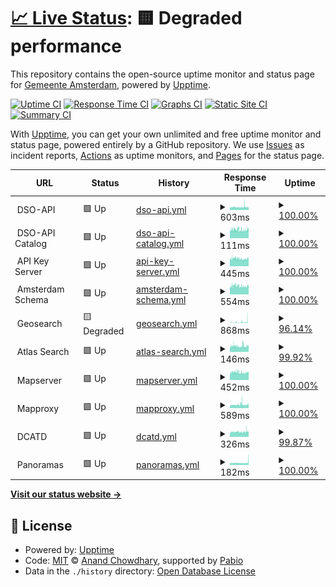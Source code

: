 # [📈 Live Status](https://amsterdam.github.io/amsterdam-uptime): <!--live status--> **🟨 Degraded performance**

This repository contains the open-source uptime monitor and status page for [Gemeente Amsterdam](https://data.amsterdam.nl), powered by [Upptime](https://github.com/upptime/upptime).

[![Uptime CI](https://github.com/amsterdam/amsterdam-uptime/workflows/Uptime%20CI/badge.svg)](https://github.com/amsterdam/amsterdam-uptime/actions?query=workflow%3A%22Uptime+CI%22)
[![Response Time CI](https://github.com/amsterdam/amsterdam-uptime/workflows/Response%20Time%20CI/badge.svg)](https://github.com/amsterdam/amsterdam-uptime/actions?query=workflow%3A%22Response+Time+CI%22)
[![Graphs CI](https://github.com/amsterdam/amsterdam-uptime/workflows/Graphs%20CI/badge.svg)](https://github.com/amsterdam/amsterdam-uptime/actions?query=workflow%3A%22Graphs+CI%22)
[![Static Site CI](https://github.com/amsterdam/amsterdam-uptime/workflows/Static%20Site%20CI/badge.svg)](https://github.com/amsterdam/amsterdam-uptime/actions?query=workflow%3A%22Static+Site+CI%22)
[![Summary CI](https://github.com/amsterdam/amsterdam-uptime/workflows/Summary%20CI/badge.svg)](https://github.com/amsterdam/amsterdam-uptime/actions?query=workflow%3A%22Summary+CI%22)

With [Upptime](https://upptime.js.org), you can get your own unlimited and free uptime monitor and status page, powered entirely by a GitHub repository. We use [Issues](https://github.com/amsterdam/amsterdam-uptime/issues) as incident reports, [Actions](https://github.com/amsterdam/amsterdam-uptime/actions) as uptime monitors, and [Pages](https://amsterdam.github.io/amsterdam-uptime) for the status page.

<!--start: status pages-->
<!-- This summary is generated by Upptime (https://github.com/upptime/upptime) -->
<!-- Do not edit this manually, your changes will be overwritten -->
<!-- prettier-ignore -->
| URL | Status | History | Response Time | Uptime |
| --- | ------ | ------- | ------------- | ------ |
| <img alt="" src="https://icons.duckduckgo.com/ip3/null.ico" height="13"> DSO-API | 🟩 Up | [dso-api.yml](https://github.com/Amsterdam/amsterdam-uptime/commits/HEAD/history/dso-api.yml) | <details><summary><img alt="Response time graph" src="./graphs/dso-api/response-time-week.png" height="20"> 603ms</summary><br><a href="https://amsterdam.github.io/amsterdam-uptime/history/dso-api"><img alt="Response time 781" src="https://img.shields.io/endpoint?url=https%3A%2F%2Fraw.githubusercontent.com%2FAmsterdam%2Famsterdam-uptime%2FHEAD%2Fapi%2Fdso-api%2Fresponse-time.json"></a><br><a href="https://amsterdam.github.io/amsterdam-uptime/history/dso-api"><img alt="24-hour response time 569" src="https://img.shields.io/endpoint?url=https%3A%2F%2Fraw.githubusercontent.com%2FAmsterdam%2Famsterdam-uptime%2FHEAD%2Fapi%2Fdso-api%2Fresponse-time-day.json"></a><br><a href="https://amsterdam.github.io/amsterdam-uptime/history/dso-api"><img alt="7-day response time 603" src="https://img.shields.io/endpoint?url=https%3A%2F%2Fraw.githubusercontent.com%2FAmsterdam%2Famsterdam-uptime%2FHEAD%2Fapi%2Fdso-api%2Fresponse-time-week.json"></a><br><a href="https://amsterdam.github.io/amsterdam-uptime/history/dso-api"><img alt="30-day response time 640" src="https://img.shields.io/endpoint?url=https%3A%2F%2Fraw.githubusercontent.com%2FAmsterdam%2Famsterdam-uptime%2FHEAD%2Fapi%2Fdso-api%2Fresponse-time-month.json"></a><br><a href="https://amsterdam.github.io/amsterdam-uptime/history/dso-api"><img alt="1-year response time 781" src="https://img.shields.io/endpoint?url=https%3A%2F%2Fraw.githubusercontent.com%2FAmsterdam%2Famsterdam-uptime%2FHEAD%2Fapi%2Fdso-api%2Fresponse-time-year.json"></a></details> | <details><summary><a href="https://amsterdam.github.io/amsterdam-uptime/history/dso-api">100.00%</a></summary><a href="https://amsterdam.github.io/amsterdam-uptime/history/dso-api"><img alt="All-time uptime 97.52%" src="https://img.shields.io/endpoint?url=https%3A%2F%2Fraw.githubusercontent.com%2FAmsterdam%2Famsterdam-uptime%2FHEAD%2Fapi%2Fdso-api%2Fuptime.json"></a><br><a href="https://amsterdam.github.io/amsterdam-uptime/history/dso-api"><img alt="24-hour uptime 100.00%" src="https://img.shields.io/endpoint?url=https%3A%2F%2Fraw.githubusercontent.com%2FAmsterdam%2Famsterdam-uptime%2FHEAD%2Fapi%2Fdso-api%2Fuptime-day.json"></a><br><a href="https://amsterdam.github.io/amsterdam-uptime/history/dso-api"><img alt="7-day uptime 100.00%" src="https://img.shields.io/endpoint?url=https%3A%2F%2Fraw.githubusercontent.com%2FAmsterdam%2Famsterdam-uptime%2FHEAD%2Fapi%2Fdso-api%2Fuptime-week.json"></a><br><a href="https://amsterdam.github.io/amsterdam-uptime/history/dso-api"><img alt="30-day uptime 99.91%" src="https://img.shields.io/endpoint?url=https%3A%2F%2Fraw.githubusercontent.com%2FAmsterdam%2Famsterdam-uptime%2FHEAD%2Fapi%2Fdso-api%2Fuptime-month.json"></a><br><a href="https://amsterdam.github.io/amsterdam-uptime/history/dso-api"><img alt="1-year uptime 97.52%" src="https://img.shields.io/endpoint?url=https%3A%2F%2Fraw.githubusercontent.com%2FAmsterdam%2Famsterdam-uptime%2FHEAD%2Fapi%2Fdso-api%2Fuptime-year.json"></a></details>
| <img alt="" src="https://icons.duckduckgo.com/ip3/null.ico" height="13"> DSO-API Catalog | 🟩 Up | [dso-api-catalog.yml](https://github.com/Amsterdam/amsterdam-uptime/commits/HEAD/history/dso-api-catalog.yml) | <details><summary><img alt="Response time graph" src="./graphs/dso-api-catalog/response-time-week.png" height="20"> 111ms</summary><br><a href="https://amsterdam.github.io/amsterdam-uptime/history/dso-api-catalog"><img alt="Response time 119" src="https://img.shields.io/endpoint?url=https%3A%2F%2Fraw.githubusercontent.com%2FAmsterdam%2Famsterdam-uptime%2FHEAD%2Fapi%2Fdso-api-catalog%2Fresponse-time.json"></a><br><a href="https://amsterdam.github.io/amsterdam-uptime/history/dso-api-catalog"><img alt="24-hour response time 115" src="https://img.shields.io/endpoint?url=https%3A%2F%2Fraw.githubusercontent.com%2FAmsterdam%2Famsterdam-uptime%2FHEAD%2Fapi%2Fdso-api-catalog%2Fresponse-time-day.json"></a><br><a href="https://amsterdam.github.io/amsterdam-uptime/history/dso-api-catalog"><img alt="7-day response time 111" src="https://img.shields.io/endpoint?url=https%3A%2F%2Fraw.githubusercontent.com%2FAmsterdam%2Famsterdam-uptime%2FHEAD%2Fapi%2Fdso-api-catalog%2Fresponse-time-week.json"></a><br><a href="https://amsterdam.github.io/amsterdam-uptime/history/dso-api-catalog"><img alt="30-day response time 119" src="https://img.shields.io/endpoint?url=https%3A%2F%2Fraw.githubusercontent.com%2FAmsterdam%2Famsterdam-uptime%2FHEAD%2Fapi%2Fdso-api-catalog%2Fresponse-time-month.json"></a><br><a href="https://amsterdam.github.io/amsterdam-uptime/history/dso-api-catalog"><img alt="1-year response time 119" src="https://img.shields.io/endpoint?url=https%3A%2F%2Fraw.githubusercontent.com%2FAmsterdam%2Famsterdam-uptime%2FHEAD%2Fapi%2Fdso-api-catalog%2Fresponse-time-year.json"></a></details> | <details><summary><a href="https://amsterdam.github.io/amsterdam-uptime/history/dso-api-catalog">100.00%</a></summary><a href="https://amsterdam.github.io/amsterdam-uptime/history/dso-api-catalog"><img alt="All-time uptime 99.41%" src="https://img.shields.io/endpoint?url=https%3A%2F%2Fraw.githubusercontent.com%2FAmsterdam%2Famsterdam-uptime%2FHEAD%2Fapi%2Fdso-api-catalog%2Fuptime.json"></a><br><a href="https://amsterdam.github.io/amsterdam-uptime/history/dso-api-catalog"><img alt="24-hour uptime 100.00%" src="https://img.shields.io/endpoint?url=https%3A%2F%2Fraw.githubusercontent.com%2FAmsterdam%2Famsterdam-uptime%2FHEAD%2Fapi%2Fdso-api-catalog%2Fuptime-day.json"></a><br><a href="https://amsterdam.github.io/amsterdam-uptime/history/dso-api-catalog"><img alt="7-day uptime 100.00%" src="https://img.shields.io/endpoint?url=https%3A%2F%2Fraw.githubusercontent.com%2FAmsterdam%2Famsterdam-uptime%2FHEAD%2Fapi%2Fdso-api-catalog%2Fuptime-week.json"></a><br><a href="https://amsterdam.github.io/amsterdam-uptime/history/dso-api-catalog"><img alt="30-day uptime 100.00%" src="https://img.shields.io/endpoint?url=https%3A%2F%2Fraw.githubusercontent.com%2FAmsterdam%2Famsterdam-uptime%2FHEAD%2Fapi%2Fdso-api-catalog%2Fuptime-month.json"></a><br><a href="https://amsterdam.github.io/amsterdam-uptime/history/dso-api-catalog"><img alt="1-year uptime 99.41%" src="https://img.shields.io/endpoint?url=https%3A%2F%2Fraw.githubusercontent.com%2FAmsterdam%2Famsterdam-uptime%2FHEAD%2Fapi%2Fdso-api-catalog%2Fuptime-year.json"></a></details>
| <img alt="" src="https://icons.duckduckgo.com/ip3/null.ico" height="13"> API Key Server | 🟩 Up | [api-key-server.yml](https://github.com/Amsterdam/amsterdam-uptime/commits/HEAD/history/api-key-server.yml) | <details><summary><img alt="Response time graph" src="./graphs/api-key-server/response-time-week.png" height="20"> 445ms</summary><br><a href="https://amsterdam.github.io/amsterdam-uptime/history/api-key-server"><img alt="Response time 466" src="https://img.shields.io/endpoint?url=https%3A%2F%2Fraw.githubusercontent.com%2FAmsterdam%2Famsterdam-uptime%2FHEAD%2Fapi%2Fapi-key-server%2Fresponse-time.json"></a><br><a href="https://amsterdam.github.io/amsterdam-uptime/history/api-key-server"><img alt="24-hour response time 455" src="https://img.shields.io/endpoint?url=https%3A%2F%2Fraw.githubusercontent.com%2FAmsterdam%2Famsterdam-uptime%2FHEAD%2Fapi%2Fapi-key-server%2Fresponse-time-day.json"></a><br><a href="https://amsterdam.github.io/amsterdam-uptime/history/api-key-server"><img alt="7-day response time 445" src="https://img.shields.io/endpoint?url=https%3A%2F%2Fraw.githubusercontent.com%2FAmsterdam%2Famsterdam-uptime%2FHEAD%2Fapi%2Fapi-key-server%2Fresponse-time-week.json"></a><br><a href="https://amsterdam.github.io/amsterdam-uptime/history/api-key-server"><img alt="30-day response time 466" src="https://img.shields.io/endpoint?url=https%3A%2F%2Fraw.githubusercontent.com%2FAmsterdam%2Famsterdam-uptime%2FHEAD%2Fapi%2Fapi-key-server%2Fresponse-time-month.json"></a><br><a href="https://amsterdam.github.io/amsterdam-uptime/history/api-key-server"><img alt="1-year response time 466" src="https://img.shields.io/endpoint?url=https%3A%2F%2Fraw.githubusercontent.com%2FAmsterdam%2Famsterdam-uptime%2FHEAD%2Fapi%2Fapi-key-server%2Fresponse-time-year.json"></a></details> | <details><summary><a href="https://amsterdam.github.io/amsterdam-uptime/history/api-key-server">100.00%</a></summary><a href="https://amsterdam.github.io/amsterdam-uptime/history/api-key-server"><img alt="All-time uptime 95.44%" src="https://img.shields.io/endpoint?url=https%3A%2F%2Fraw.githubusercontent.com%2FAmsterdam%2Famsterdam-uptime%2FHEAD%2Fapi%2Fapi-key-server%2Fuptime.json"></a><br><a href="https://amsterdam.github.io/amsterdam-uptime/history/api-key-server"><img alt="24-hour uptime 100.00%" src="https://img.shields.io/endpoint?url=https%3A%2F%2Fraw.githubusercontent.com%2FAmsterdam%2Famsterdam-uptime%2FHEAD%2Fapi%2Fapi-key-server%2Fuptime-day.json"></a><br><a href="https://amsterdam.github.io/amsterdam-uptime/history/api-key-server"><img alt="7-day uptime 100.00%" src="https://img.shields.io/endpoint?url=https%3A%2F%2Fraw.githubusercontent.com%2FAmsterdam%2Famsterdam-uptime%2FHEAD%2Fapi%2Fapi-key-server%2Fuptime-week.json"></a><br><a href="https://amsterdam.github.io/amsterdam-uptime/history/api-key-server"><img alt="30-day uptime 99.98%" src="https://img.shields.io/endpoint?url=https%3A%2F%2Fraw.githubusercontent.com%2FAmsterdam%2Famsterdam-uptime%2FHEAD%2Fapi%2Fapi-key-server%2Fuptime-month.json"></a><br><a href="https://amsterdam.github.io/amsterdam-uptime/history/api-key-server"><img alt="1-year uptime 95.44%" src="https://img.shields.io/endpoint?url=https%3A%2F%2Fraw.githubusercontent.com%2FAmsterdam%2Famsterdam-uptime%2FHEAD%2Fapi%2Fapi-key-server%2Fuptime-year.json"></a></details>
| <img alt="" src="https://icons.duckduckgo.com/ip3/null.ico" height="13"> Amsterdam Schema | 🟩 Up | [amsterdam-schema.yml](https://github.com/Amsterdam/amsterdam-uptime/commits/HEAD/history/amsterdam-schema.yml) | <details><summary><img alt="Response time graph" src="./graphs/amsterdam-schema/response-time-week.png" height="20"> 554ms</summary><br><a href="https://amsterdam.github.io/amsterdam-uptime/history/amsterdam-schema"><img alt="Response time 569" src="https://img.shields.io/endpoint?url=https%3A%2F%2Fraw.githubusercontent.com%2FAmsterdam%2Famsterdam-uptime%2FHEAD%2Fapi%2Famsterdam-schema%2Fresponse-time.json"></a><br><a href="https://amsterdam.github.io/amsterdam-uptime/history/amsterdam-schema"><img alt="24-hour response time 554" src="https://img.shields.io/endpoint?url=https%3A%2F%2Fraw.githubusercontent.com%2FAmsterdam%2Famsterdam-uptime%2FHEAD%2Fapi%2Famsterdam-schema%2Fresponse-time-day.json"></a><br><a href="https://amsterdam.github.io/amsterdam-uptime/history/amsterdam-schema"><img alt="7-day response time 554" src="https://img.shields.io/endpoint?url=https%3A%2F%2Fraw.githubusercontent.com%2FAmsterdam%2Famsterdam-uptime%2FHEAD%2Fapi%2Famsterdam-schema%2Fresponse-time-week.json"></a><br><a href="https://amsterdam.github.io/amsterdam-uptime/history/amsterdam-schema"><img alt="30-day response time 568" src="https://img.shields.io/endpoint?url=https%3A%2F%2Fraw.githubusercontent.com%2FAmsterdam%2Famsterdam-uptime%2FHEAD%2Fapi%2Famsterdam-schema%2Fresponse-time-month.json"></a><br><a href="https://amsterdam.github.io/amsterdam-uptime/history/amsterdam-schema"><img alt="1-year response time 569" src="https://img.shields.io/endpoint?url=https%3A%2F%2Fraw.githubusercontent.com%2FAmsterdam%2Famsterdam-uptime%2FHEAD%2Fapi%2Famsterdam-schema%2Fresponse-time-year.json"></a></details> | <details><summary><a href="https://amsterdam.github.io/amsterdam-uptime/history/amsterdam-schema">100.00%</a></summary><a href="https://amsterdam.github.io/amsterdam-uptime/history/amsterdam-schema"><img alt="All-time uptime 99.98%" src="https://img.shields.io/endpoint?url=https%3A%2F%2Fraw.githubusercontent.com%2FAmsterdam%2Famsterdam-uptime%2FHEAD%2Fapi%2Famsterdam-schema%2Fuptime.json"></a><br><a href="https://amsterdam.github.io/amsterdam-uptime/history/amsterdam-schema"><img alt="24-hour uptime 100.00%" src="https://img.shields.io/endpoint?url=https%3A%2F%2Fraw.githubusercontent.com%2FAmsterdam%2Famsterdam-uptime%2FHEAD%2Fapi%2Famsterdam-schema%2Fuptime-day.json"></a><br><a href="https://amsterdam.github.io/amsterdam-uptime/history/amsterdam-schema"><img alt="7-day uptime 100.00%" src="https://img.shields.io/endpoint?url=https%3A%2F%2Fraw.githubusercontent.com%2FAmsterdam%2Famsterdam-uptime%2FHEAD%2Fapi%2Famsterdam-schema%2Fuptime-week.json"></a><br><a href="https://amsterdam.github.io/amsterdam-uptime/history/amsterdam-schema"><img alt="30-day uptime 99.95%" src="https://img.shields.io/endpoint?url=https%3A%2F%2Fraw.githubusercontent.com%2FAmsterdam%2Famsterdam-uptime%2FHEAD%2Fapi%2Famsterdam-schema%2Fuptime-month.json"></a><br><a href="https://amsterdam.github.io/amsterdam-uptime/history/amsterdam-schema"><img alt="1-year uptime 99.98%" src="https://img.shields.io/endpoint?url=https%3A%2F%2Fraw.githubusercontent.com%2FAmsterdam%2Famsterdam-uptime%2FHEAD%2Fapi%2Famsterdam-schema%2Fuptime-year.json"></a></details>
| <img alt="" src="https://icons.duckduckgo.com/ip3/null.ico" height="13"> Geosearch | 🟨 Degraded | [geosearch.yml](https://github.com/Amsterdam/amsterdam-uptime/commits/HEAD/history/geosearch.yml) | <details><summary><img alt="Response time graph" src="./graphs/geosearch/response-time-week.png" height="20"> 868ms</summary><br><a href="https://amsterdam.github.io/amsterdam-uptime/history/geosearch"><img alt="Response time 409" src="https://img.shields.io/endpoint?url=https%3A%2F%2Fraw.githubusercontent.com%2FAmsterdam%2Famsterdam-uptime%2FHEAD%2Fapi%2Fgeosearch%2Fresponse-time.json"></a><br><a href="https://amsterdam.github.io/amsterdam-uptime/history/geosearch"><img alt="24-hour response time 2041" src="https://img.shields.io/endpoint?url=https%3A%2F%2Fraw.githubusercontent.com%2FAmsterdam%2Famsterdam-uptime%2FHEAD%2Fapi%2Fgeosearch%2Fresponse-time-day.json"></a><br><a href="https://amsterdam.github.io/amsterdam-uptime/history/geosearch"><img alt="7-day response time 868" src="https://img.shields.io/endpoint?url=https%3A%2F%2Fraw.githubusercontent.com%2FAmsterdam%2Famsterdam-uptime%2FHEAD%2Fapi%2Fgeosearch%2Fresponse-time-week.json"></a><br><a href="https://amsterdam.github.io/amsterdam-uptime/history/geosearch"><img alt="30-day response time 474" src="https://img.shields.io/endpoint?url=https%3A%2F%2Fraw.githubusercontent.com%2FAmsterdam%2Famsterdam-uptime%2FHEAD%2Fapi%2Fgeosearch%2Fresponse-time-month.json"></a><br><a href="https://amsterdam.github.io/amsterdam-uptime/history/geosearch"><img alt="1-year response time 409" src="https://img.shields.io/endpoint?url=https%3A%2F%2Fraw.githubusercontent.com%2FAmsterdam%2Famsterdam-uptime%2FHEAD%2Fapi%2Fgeosearch%2Fresponse-time-year.json"></a></details> | <details><summary><a href="https://amsterdam.github.io/amsterdam-uptime/history/geosearch">96.14%</a></summary><a href="https://amsterdam.github.io/amsterdam-uptime/history/geosearch"><img alt="All-time uptime 98.89%" src="https://img.shields.io/endpoint?url=https%3A%2F%2Fraw.githubusercontent.com%2FAmsterdam%2Famsterdam-uptime%2FHEAD%2Fapi%2Fgeosearch%2Fuptime.json"></a><br><a href="https://amsterdam.github.io/amsterdam-uptime/history/geosearch"><img alt="24-hour uptime 74.04%" src="https://img.shields.io/endpoint?url=https%3A%2F%2Fraw.githubusercontent.com%2FAmsterdam%2Famsterdam-uptime%2FHEAD%2Fapi%2Fgeosearch%2Fuptime-day.json"></a><br><a href="https://amsterdam.github.io/amsterdam-uptime/history/geosearch"><img alt="7-day uptime 96.14%" src="https://img.shields.io/endpoint?url=https%3A%2F%2Fraw.githubusercontent.com%2FAmsterdam%2Famsterdam-uptime%2FHEAD%2Fapi%2Fgeosearch%2Fuptime-week.json"></a><br><a href="https://amsterdam.github.io/amsterdam-uptime/history/geosearch"><img alt="30-day uptime 99.00%" src="https://img.shields.io/endpoint?url=https%3A%2F%2Fraw.githubusercontent.com%2FAmsterdam%2Famsterdam-uptime%2FHEAD%2Fapi%2Fgeosearch%2Fuptime-month.json"></a><br><a href="https://amsterdam.github.io/amsterdam-uptime/history/geosearch"><img alt="1-year uptime 98.89%" src="https://img.shields.io/endpoint?url=https%3A%2F%2Fraw.githubusercontent.com%2FAmsterdam%2Famsterdam-uptime%2FHEAD%2Fapi%2Fgeosearch%2Fuptime-year.json"></a></details>
| <img alt="" src="https://icons.duckduckgo.com/ip3/null.ico" height="13"> Atlas Search | 🟩 Up | [atlas-search.yml](https://github.com/Amsterdam/amsterdam-uptime/commits/HEAD/history/atlas-search.yml) | <details><summary><img alt="Response time graph" src="./graphs/atlas-search/response-time-week.png" height="20"> 146ms</summary><br><a href="https://amsterdam.github.io/amsterdam-uptime/history/atlas-search"><img alt="Response time 175" src="https://img.shields.io/endpoint?url=https%3A%2F%2Fraw.githubusercontent.com%2FAmsterdam%2Famsterdam-uptime%2FHEAD%2Fapi%2Fatlas-search%2Fresponse-time.json"></a><br><a href="https://amsterdam.github.io/amsterdam-uptime/history/atlas-search"><img alt="24-hour response time 147" src="https://img.shields.io/endpoint?url=https%3A%2F%2Fraw.githubusercontent.com%2FAmsterdam%2Famsterdam-uptime%2FHEAD%2Fapi%2Fatlas-search%2Fresponse-time-day.json"></a><br><a href="https://amsterdam.github.io/amsterdam-uptime/history/atlas-search"><img alt="7-day response time 146" src="https://img.shields.io/endpoint?url=https%3A%2F%2Fraw.githubusercontent.com%2FAmsterdam%2Famsterdam-uptime%2FHEAD%2Fapi%2Fatlas-search%2Fresponse-time-week.json"></a><br><a href="https://amsterdam.github.io/amsterdam-uptime/history/atlas-search"><img alt="30-day response time 154" src="https://img.shields.io/endpoint?url=https%3A%2F%2Fraw.githubusercontent.com%2FAmsterdam%2Famsterdam-uptime%2FHEAD%2Fapi%2Fatlas-search%2Fresponse-time-month.json"></a><br><a href="https://amsterdam.github.io/amsterdam-uptime/history/atlas-search"><img alt="1-year response time 175" src="https://img.shields.io/endpoint?url=https%3A%2F%2Fraw.githubusercontent.com%2FAmsterdam%2Famsterdam-uptime%2FHEAD%2Fapi%2Fatlas-search%2Fresponse-time-year.json"></a></details> | <details><summary><a href="https://amsterdam.github.io/amsterdam-uptime/history/atlas-search">99.92%</a></summary><a href="https://amsterdam.github.io/amsterdam-uptime/history/atlas-search"><img alt="All-time uptime 99.96%" src="https://img.shields.io/endpoint?url=https%3A%2F%2Fraw.githubusercontent.com%2FAmsterdam%2Famsterdam-uptime%2FHEAD%2Fapi%2Fatlas-search%2Fuptime.json"></a><br><a href="https://amsterdam.github.io/amsterdam-uptime/history/atlas-search"><img alt="24-hour uptime 100.00%" src="https://img.shields.io/endpoint?url=https%3A%2F%2Fraw.githubusercontent.com%2FAmsterdam%2Famsterdam-uptime%2FHEAD%2Fapi%2Fatlas-search%2Fuptime-day.json"></a><br><a href="https://amsterdam.github.io/amsterdam-uptime/history/atlas-search"><img alt="7-day uptime 99.92%" src="https://img.shields.io/endpoint?url=https%3A%2F%2Fraw.githubusercontent.com%2FAmsterdam%2Famsterdam-uptime%2FHEAD%2Fapi%2Fatlas-search%2Fuptime-week.json"></a><br><a href="https://amsterdam.github.io/amsterdam-uptime/history/atlas-search"><img alt="30-day uptime 99.96%" src="https://img.shields.io/endpoint?url=https%3A%2F%2Fraw.githubusercontent.com%2FAmsterdam%2Famsterdam-uptime%2FHEAD%2Fapi%2Fatlas-search%2Fuptime-month.json"></a><br><a href="https://amsterdam.github.io/amsterdam-uptime/history/atlas-search"><img alt="1-year uptime 99.96%" src="https://img.shields.io/endpoint?url=https%3A%2F%2Fraw.githubusercontent.com%2FAmsterdam%2Famsterdam-uptime%2FHEAD%2Fapi%2Fatlas-search%2Fuptime-year.json"></a></details>
| <img alt="" src="https://icons.duckduckgo.com/ip3/null.ico" height="13"> Mapserver | 🟩 Up | [mapserver.yml](https://github.com/Amsterdam/amsterdam-uptime/commits/HEAD/history/mapserver.yml) | <details><summary><img alt="Response time graph" src="./graphs/mapserver/response-time-week.png" height="20"> 452ms</summary><br><a href="https://amsterdam.github.io/amsterdam-uptime/history/mapserver"><img alt="Response time 476" src="https://img.shields.io/endpoint?url=https%3A%2F%2Fraw.githubusercontent.com%2FAmsterdam%2Famsterdam-uptime%2FHEAD%2Fapi%2Fmapserver%2Fresponse-time.json"></a><br><a href="https://amsterdam.github.io/amsterdam-uptime/history/mapserver"><img alt="24-hour response time 452" src="https://img.shields.io/endpoint?url=https%3A%2F%2Fraw.githubusercontent.com%2FAmsterdam%2Famsterdam-uptime%2FHEAD%2Fapi%2Fmapserver%2Fresponse-time-day.json"></a><br><a href="https://amsterdam.github.io/amsterdam-uptime/history/mapserver"><img alt="7-day response time 452" src="https://img.shields.io/endpoint?url=https%3A%2F%2Fraw.githubusercontent.com%2FAmsterdam%2Famsterdam-uptime%2FHEAD%2Fapi%2Fmapserver%2Fresponse-time-week.json"></a><br><a href="https://amsterdam.github.io/amsterdam-uptime/history/mapserver"><img alt="30-day response time 525" src="https://img.shields.io/endpoint?url=https%3A%2F%2Fraw.githubusercontent.com%2FAmsterdam%2Famsterdam-uptime%2FHEAD%2Fapi%2Fmapserver%2Fresponse-time-month.json"></a><br><a href="https://amsterdam.github.io/amsterdam-uptime/history/mapserver"><img alt="1-year response time 476" src="https://img.shields.io/endpoint?url=https%3A%2F%2Fraw.githubusercontent.com%2FAmsterdam%2Famsterdam-uptime%2FHEAD%2Fapi%2Fmapserver%2Fresponse-time-year.json"></a></details> | <details><summary><a href="https://amsterdam.github.io/amsterdam-uptime/history/mapserver">100.00%</a></summary><a href="https://amsterdam.github.io/amsterdam-uptime/history/mapserver"><img alt="All-time uptime 99.40%" src="https://img.shields.io/endpoint?url=https%3A%2F%2Fraw.githubusercontent.com%2FAmsterdam%2Famsterdam-uptime%2FHEAD%2Fapi%2Fmapserver%2Fuptime.json"></a><br><a href="https://amsterdam.github.io/amsterdam-uptime/history/mapserver"><img alt="24-hour uptime 100.00%" src="https://img.shields.io/endpoint?url=https%3A%2F%2Fraw.githubusercontent.com%2FAmsterdam%2Famsterdam-uptime%2FHEAD%2Fapi%2Fmapserver%2Fuptime-day.json"></a><br><a href="https://amsterdam.github.io/amsterdam-uptime/history/mapserver"><img alt="7-day uptime 100.00%" src="https://img.shields.io/endpoint?url=https%3A%2F%2Fraw.githubusercontent.com%2FAmsterdam%2Famsterdam-uptime%2FHEAD%2Fapi%2Fmapserver%2Fuptime-week.json"></a><br><a href="https://amsterdam.github.io/amsterdam-uptime/history/mapserver"><img alt="30-day uptime 99.95%" src="https://img.shields.io/endpoint?url=https%3A%2F%2Fraw.githubusercontent.com%2FAmsterdam%2Famsterdam-uptime%2FHEAD%2Fapi%2Fmapserver%2Fuptime-month.json"></a><br><a href="https://amsterdam.github.io/amsterdam-uptime/history/mapserver"><img alt="1-year uptime 99.40%" src="https://img.shields.io/endpoint?url=https%3A%2F%2Fraw.githubusercontent.com%2FAmsterdam%2Famsterdam-uptime%2FHEAD%2Fapi%2Fmapserver%2Fuptime-year.json"></a></details>
| <img alt="" src="https://icons.duckduckgo.com/ip3/null.ico" height="13"> Mapproxy | 🟩 Up | [mapproxy.yml](https://github.com/Amsterdam/amsterdam-uptime/commits/HEAD/history/mapproxy.yml) | <details><summary><img alt="Response time graph" src="./graphs/mapproxy/response-time-week.png" height="20"> 589ms</summary><br><a href="https://amsterdam.github.io/amsterdam-uptime/history/mapproxy"><img alt="Response time 576" src="https://img.shields.io/endpoint?url=https%3A%2F%2Fraw.githubusercontent.com%2FAmsterdam%2Famsterdam-uptime%2FHEAD%2Fapi%2Fmapproxy%2Fresponse-time.json"></a><br><a href="https://amsterdam.github.io/amsterdam-uptime/history/mapproxy"><img alt="24-hour response time 629" src="https://img.shields.io/endpoint?url=https%3A%2F%2Fraw.githubusercontent.com%2FAmsterdam%2Famsterdam-uptime%2FHEAD%2Fapi%2Fmapproxy%2Fresponse-time-day.json"></a><br><a href="https://amsterdam.github.io/amsterdam-uptime/history/mapproxy"><img alt="7-day response time 589" src="https://img.shields.io/endpoint?url=https%3A%2F%2Fraw.githubusercontent.com%2FAmsterdam%2Famsterdam-uptime%2FHEAD%2Fapi%2Fmapproxy%2Fresponse-time-week.json"></a><br><a href="https://amsterdam.github.io/amsterdam-uptime/history/mapproxy"><img alt="30-day response time 617" src="https://img.shields.io/endpoint?url=https%3A%2F%2Fraw.githubusercontent.com%2FAmsterdam%2Famsterdam-uptime%2FHEAD%2Fapi%2Fmapproxy%2Fresponse-time-month.json"></a><br><a href="https://amsterdam.github.io/amsterdam-uptime/history/mapproxy"><img alt="1-year response time 576" src="https://img.shields.io/endpoint?url=https%3A%2F%2Fraw.githubusercontent.com%2FAmsterdam%2Famsterdam-uptime%2FHEAD%2Fapi%2Fmapproxy%2Fresponse-time-year.json"></a></details> | <details><summary><a href="https://amsterdam.github.io/amsterdam-uptime/history/mapproxy">100.00%</a></summary><a href="https://amsterdam.github.io/amsterdam-uptime/history/mapproxy"><img alt="All-time uptime 99.98%" src="https://img.shields.io/endpoint?url=https%3A%2F%2Fraw.githubusercontent.com%2FAmsterdam%2Famsterdam-uptime%2FHEAD%2Fapi%2Fmapproxy%2Fuptime.json"></a><br><a href="https://amsterdam.github.io/amsterdam-uptime/history/mapproxy"><img alt="24-hour uptime 100.00%" src="https://img.shields.io/endpoint?url=https%3A%2F%2Fraw.githubusercontent.com%2FAmsterdam%2Famsterdam-uptime%2FHEAD%2Fapi%2Fmapproxy%2Fuptime-day.json"></a><br><a href="https://amsterdam.github.io/amsterdam-uptime/history/mapproxy"><img alt="7-day uptime 100.00%" src="https://img.shields.io/endpoint?url=https%3A%2F%2Fraw.githubusercontent.com%2FAmsterdam%2Famsterdam-uptime%2FHEAD%2Fapi%2Fmapproxy%2Fuptime-week.json"></a><br><a href="https://amsterdam.github.io/amsterdam-uptime/history/mapproxy"><img alt="30-day uptime 99.97%" src="https://img.shields.io/endpoint?url=https%3A%2F%2Fraw.githubusercontent.com%2FAmsterdam%2Famsterdam-uptime%2FHEAD%2Fapi%2Fmapproxy%2Fuptime-month.json"></a><br><a href="https://amsterdam.github.io/amsterdam-uptime/history/mapproxy"><img alt="1-year uptime 99.98%" src="https://img.shields.io/endpoint?url=https%3A%2F%2Fraw.githubusercontent.com%2FAmsterdam%2Famsterdam-uptime%2FHEAD%2Fapi%2Fmapproxy%2Fuptime-year.json"></a></details>
| <img alt="" src="https://icons.duckduckgo.com/ip3/null.ico" height="13"> DCATD | 🟩 Up | [dcatd.yml](https://github.com/Amsterdam/amsterdam-uptime/commits/HEAD/history/dcatd.yml) | <details><summary><img alt="Response time graph" src="./graphs/dcatd/response-time-week.png" height="20"> 326ms</summary><br><a href="https://amsterdam.github.io/amsterdam-uptime/history/dcatd"><img alt="Response time 475" src="https://img.shields.io/endpoint?url=https%3A%2F%2Fraw.githubusercontent.com%2FAmsterdam%2Famsterdam-uptime%2FHEAD%2Fapi%2Fdcatd%2Fresponse-time.json"></a><br><a href="https://amsterdam.github.io/amsterdam-uptime/history/dcatd"><img alt="24-hour response time 336" src="https://img.shields.io/endpoint?url=https%3A%2F%2Fraw.githubusercontent.com%2FAmsterdam%2Famsterdam-uptime%2FHEAD%2Fapi%2Fdcatd%2Fresponse-time-day.json"></a><br><a href="https://amsterdam.github.io/amsterdam-uptime/history/dcatd"><img alt="7-day response time 326" src="https://img.shields.io/endpoint?url=https%3A%2F%2Fraw.githubusercontent.com%2FAmsterdam%2Famsterdam-uptime%2FHEAD%2Fapi%2Fdcatd%2Fresponse-time-week.json"></a><br><a href="https://amsterdam.github.io/amsterdam-uptime/history/dcatd"><img alt="30-day response time 390" src="https://img.shields.io/endpoint?url=https%3A%2F%2Fraw.githubusercontent.com%2FAmsterdam%2Famsterdam-uptime%2FHEAD%2Fapi%2Fdcatd%2Fresponse-time-month.json"></a><br><a href="https://amsterdam.github.io/amsterdam-uptime/history/dcatd"><img alt="1-year response time 475" src="https://img.shields.io/endpoint?url=https%3A%2F%2Fraw.githubusercontent.com%2FAmsterdam%2Famsterdam-uptime%2FHEAD%2Fapi%2Fdcatd%2Fresponse-time-year.json"></a></details> | <details><summary><a href="https://amsterdam.github.io/amsterdam-uptime/history/dcatd">99.87%</a></summary><a href="https://amsterdam.github.io/amsterdam-uptime/history/dcatd"><img alt="All-time uptime 98.21%" src="https://img.shields.io/endpoint?url=https%3A%2F%2Fraw.githubusercontent.com%2FAmsterdam%2Famsterdam-uptime%2FHEAD%2Fapi%2Fdcatd%2Fuptime.json"></a><br><a href="https://amsterdam.github.io/amsterdam-uptime/history/dcatd"><img alt="24-hour uptime 100.00%" src="https://img.shields.io/endpoint?url=https%3A%2F%2Fraw.githubusercontent.com%2FAmsterdam%2Famsterdam-uptime%2FHEAD%2Fapi%2Fdcatd%2Fuptime-day.json"></a><br><a href="https://amsterdam.github.io/amsterdam-uptime/history/dcatd"><img alt="7-day uptime 99.87%" src="https://img.shields.io/endpoint?url=https%3A%2F%2Fraw.githubusercontent.com%2FAmsterdam%2Famsterdam-uptime%2FHEAD%2Fapi%2Fdcatd%2Fuptime-week.json"></a><br><a href="https://amsterdam.github.io/amsterdam-uptime/history/dcatd"><img alt="30-day uptime 99.07%" src="https://img.shields.io/endpoint?url=https%3A%2F%2Fraw.githubusercontent.com%2FAmsterdam%2Famsterdam-uptime%2FHEAD%2Fapi%2Fdcatd%2Fuptime-month.json"></a><br><a href="https://amsterdam.github.io/amsterdam-uptime/history/dcatd"><img alt="1-year uptime 98.21%" src="https://img.shields.io/endpoint?url=https%3A%2F%2Fraw.githubusercontent.com%2FAmsterdam%2Famsterdam-uptime%2FHEAD%2Fapi%2Fdcatd%2Fuptime-year.json"></a></details>
| <img alt="" src="https://icons.duckduckgo.com/ip3/null.ico" height="13"> Panoramas | 🟩 Up | [panoramas.yml](https://github.com/Amsterdam/amsterdam-uptime/commits/HEAD/history/panoramas.yml) | <details><summary><img alt="Response time graph" src="./graphs/panoramas/response-time-week.png" height="20"> 182ms</summary><br><a href="https://amsterdam.github.io/amsterdam-uptime/history/panoramas"><img alt="Response time 437" src="https://img.shields.io/endpoint?url=https%3A%2F%2Fraw.githubusercontent.com%2FAmsterdam%2Famsterdam-uptime%2FHEAD%2Fapi%2Fpanoramas%2Fresponse-time.json"></a><br><a href="https://amsterdam.github.io/amsterdam-uptime/history/panoramas"><img alt="24-hour response time 237" src="https://img.shields.io/endpoint?url=https%3A%2F%2Fraw.githubusercontent.com%2FAmsterdam%2Famsterdam-uptime%2FHEAD%2Fapi%2Fpanoramas%2Fresponse-time-day.json"></a><br><a href="https://amsterdam.github.io/amsterdam-uptime/history/panoramas"><img alt="7-day response time 182" src="https://img.shields.io/endpoint?url=https%3A%2F%2Fraw.githubusercontent.com%2FAmsterdam%2Famsterdam-uptime%2FHEAD%2Fapi%2Fpanoramas%2Fresponse-time-week.json"></a><br><a href="https://amsterdam.github.io/amsterdam-uptime/history/panoramas"><img alt="30-day response time 195" src="https://img.shields.io/endpoint?url=https%3A%2F%2Fraw.githubusercontent.com%2FAmsterdam%2Famsterdam-uptime%2FHEAD%2Fapi%2Fpanoramas%2Fresponse-time-month.json"></a><br><a href="https://amsterdam.github.io/amsterdam-uptime/history/panoramas"><img alt="1-year response time 437" src="https://img.shields.io/endpoint?url=https%3A%2F%2Fraw.githubusercontent.com%2FAmsterdam%2Famsterdam-uptime%2FHEAD%2Fapi%2Fpanoramas%2Fresponse-time-year.json"></a></details> | <details><summary><a href="https://amsterdam.github.io/amsterdam-uptime/history/panoramas">100.00%</a></summary><a href="https://amsterdam.github.io/amsterdam-uptime/history/panoramas"><img alt="All-time uptime 99.05%" src="https://img.shields.io/endpoint?url=https%3A%2F%2Fraw.githubusercontent.com%2FAmsterdam%2Famsterdam-uptime%2FHEAD%2Fapi%2Fpanoramas%2Fuptime.json"></a><br><a href="https://amsterdam.github.io/amsterdam-uptime/history/panoramas"><img alt="24-hour uptime 100.00%" src="https://img.shields.io/endpoint?url=https%3A%2F%2Fraw.githubusercontent.com%2FAmsterdam%2Famsterdam-uptime%2FHEAD%2Fapi%2Fpanoramas%2Fuptime-day.json"></a><br><a href="https://amsterdam.github.io/amsterdam-uptime/history/panoramas"><img alt="7-day uptime 100.00%" src="https://img.shields.io/endpoint?url=https%3A%2F%2Fraw.githubusercontent.com%2FAmsterdam%2Famsterdam-uptime%2FHEAD%2Fapi%2Fpanoramas%2Fuptime-week.json"></a><br><a href="https://amsterdam.github.io/amsterdam-uptime/history/panoramas"><img alt="30-day uptime 100.00%" src="https://img.shields.io/endpoint?url=https%3A%2F%2Fraw.githubusercontent.com%2FAmsterdam%2Famsterdam-uptime%2FHEAD%2Fapi%2Fpanoramas%2Fuptime-month.json"></a><br><a href="https://amsterdam.github.io/amsterdam-uptime/history/panoramas"><img alt="1-year uptime 99.05%" src="https://img.shields.io/endpoint?url=https%3A%2F%2Fraw.githubusercontent.com%2FAmsterdam%2Famsterdam-uptime%2FHEAD%2Fapi%2Fpanoramas%2Fuptime-year.json"></a></details>

<!--end: status pages-->

[**Visit our status website →**](https://amsterdam.github.io/amsterdam-uptime)

## 📄 License

- Powered by: [Upptime](https://github.com/upptime/upptime)
- Code: [MIT](./LICENSE) © [Anand Chowdhary](https://anandchowdhary.com), supported by [Pabio](https://pabio.com)
- Data in the `./history` directory: [Open Database License](https://opendatacommons.org/licenses/odbl/1-0/)
